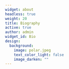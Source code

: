 ```yaml
---
widget: about
headless: true
weight: 20
title: Biography
active: true
author: admin
widget_id: Bio
design:
  background:
    image: polar.jpeg
    text_color_light: false
    image_darken: ""
---
```

